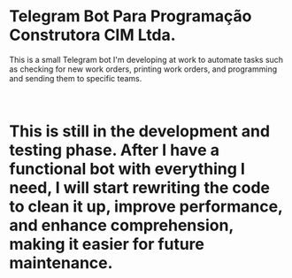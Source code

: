 # Telegram Bot Para Programação Construtora CIM Ltda.

<p>This is a small Telegram bot I'm developing at work to automate tasks such as checking for new work orders, printing work orders, and programming and sending them to specific teams.</p>

<br>

<h1>This is still in the development and testing phase. After I have a functional bot with everything I need, I will start rewriting the code to clean it up, improve performance, and enhance comprehension, making it easier for future maintenance.</h1>
